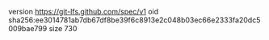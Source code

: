 version https://git-lfs.github.com/spec/v1
oid sha256:ee3014781ab7db67df8be39f6c8913e2c048b03ec66e2333fa20dc5009bae799
size 730
